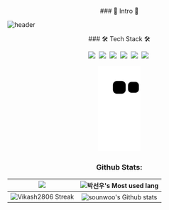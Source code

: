 <p align="center"> ### 🌱 Intro 🌱<p>
  
![header](https://capsule-render.vercel.app/api?type=soft&color=auto&height=150&section=header&text=SounwooPark&fontSize=70&animation=twinkling)  

<p align="center"> ### 🛠 Tech Stack 🛠 <p>

<p align="center" margin = 5px>
<img src="https://img.shields.io/badge/javascript-333333?style=plastic&logo=javascript&logoColor=yellow&margin = px5"/></a>&nbsp 
<img src="https://img.shields.io/badge/mysql-3333ff?style=plastic&logo=firebase&logoColor=white"/></a>&nbsp 
<img src="https://img.shields.io/badge/express-666666?style=plastic&logo=express&logoColor=white"/></a>&nbsp 
<img src="https://img.shields.io/badge/Node.js-33cc00?style=plastic&logo=Node.js&logoColor=white"/></a>&nbsp 
<img src="https://img.shields.io/badge/mongodb-47A248?style=plastic&logo=mongodb&logoColor=success"/></a>&nbsp 
<img src="https://img.shields.io/badge/AWS-232F3E?style=plastic&logo=AWS&logoColor=white"/></a>&nbsp 
<p>
  
<div align="center" style="text-align:center">

![snake gif](https://github.com/sounwoo/sounwoo/blob/output/github-contribution-grid-snake.svg)

### Github Stats:

<img width="450em" src="https://github-profile-trophy.vercel.app/?username=sounwoo&theme=radical&row=2&column=4&margin-w=10&margin-h=15&no-bg=true)](https://github.com/ryo-ma/github-profile-trophy"> |  <img  width="450em" src="https://github-readme-stats.vercel.app/api/top-langs?username=sounwoo&show_icons=true&locale=en&layout=compact&theme=radical" alt="박선우's Most used lang" />
:-------------------------:|:-------------------------:
<img  width="450em"   src="https://github-readme-streak-stats.herokuapp.com/?user=sounwoo&theme=radical" alt="Vikash2806 Streak" /> | <img  width="450em" align="center" alt="sounwoo's Github stats"  src="https://github-readme-stats.vercel.app/api?username=sounwoo&show_icons=true&count_private=true&theme=radical" /> 


